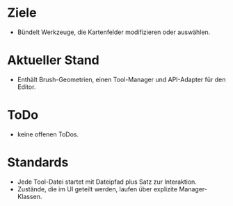 # Ziele
- Bündelt Werkzeuge, die Kartenfelder modifizieren oder auswählen.

# Aktueller Stand
- Enthält Brush-Geometrien, einen Tool-Manager und API-Adapter für den Editor.

# ToDo
- keine offenen ToDos.

# Standards
- Jede Tool-Datei startet mit Dateipfad plus Satz zur Interaktion.
- Zustände, die im UI geteilt werden, laufen über explizite Manager-Klassen.
